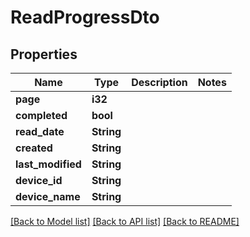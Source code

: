 # ReadProgressDto

## Properties

Name | Type | Description | Notes
------------ | ------------- | ------------- | -------------
**page** | **i32** |  | 
**completed** | **bool** |  | 
**read_date** | **String** |  | 
**created** | **String** |  | 
**last_modified** | **String** |  | 
**device_id** | **String** |  | 
**device_name** | **String** |  | 

[[Back to Model list]](../README.md#documentation-for-models) [[Back to API list]](../README.md#documentation-for-api-endpoints) [[Back to README]](../README.md)


